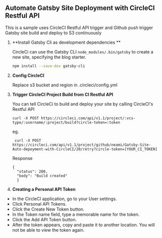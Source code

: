 ## Automate Gatsby Site Deployment with CircleCI Restful API

This is a sample uses CircleCI Restful API trigger and Github push trigger Gatsby site build and deploy to S3 continuously

1.  **Install Gatsby Cli as development dependencies **

    CircleCi can use the Gatsby CLI `node_modules/.bin/gatsby` to create a new site, specifying the blog starter.

    ```sh
    npm install --save-dev gatsby-cli
    ```

2.  **Config CircleCI**

    Replace s3 bucket and region in .circleci/config.yml

3.  **Trigger CircleCI Project Build from CI Restful API**

    You can tell CircleCi to build and deploy your site by calling CircleCI's Restful API

    ```
    curl -X POST https://circleci.com/api/v1.1/project/:vcs-type/:username/:project/build?circle-token=:token
    ```

    eg.

    ```
     curl -X POST https://circleci.com/api/v1.1/project/github/neami/Gatsby-Site-Auto-depoyment-with-CircleCI/20/retry?circle-token=[YOUR_CI_TOKEN]
    ```

    Response

    ```
    {
      "status": 200,
      "body": "Build created"
      }
    ```

4.  **Creating a Personal API Token**

- In the CircleCI application, go to your User settings.
- Click Personal API Tokens.
- Click the Create New Token button.
- In the Token name field, type a memorable name for the token.
- Click the Add API Token button.
- After the token appears, copy and paste it to another location. You will not be able to view the token again.
